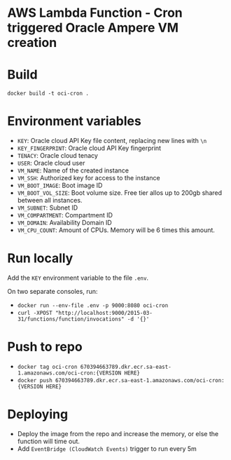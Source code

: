 # AWS Lambda Function - Cron triggered Oracle Ampere VM creation

# Build

`docker build -t oci-cron .`

# Environment variables

- `KEY`: Oracle cloud API Key file content, replacing new lines with `\n`
- `KEY_FINGERPRINT`: Oracle cloud API Key fingerprint
- `TENACY`: Oracle cloud tenacy
- `USER`: Oracle cloud user
- `VM_NAME`: Name of the created instance
- `VM_SSH`: Authorized key for access to the instance
- `VM_BOOT_IMAGE`: Boot image ID
- `VM_BOOT_VOL_SIZE`: Boot volume size. Free tier allos up to 200gb shared between all instances.
- `VM_SUBNET`: Subnet ID
- `VM_COMPARTMENT`: Compartment ID
- `VM_DOMAIN`: Availability Domain ID
- `VM_CPU_COUNT`: Amount of CPUs. Memory will be 6 times this amount.

# Run locally

Add the `KEY` environment variable to the file `.env`.

On two separate consoles, run:

- `docker run --env-file .env -p 9000:8080 oci-cron`
- `curl -XPOST "http://localhost:9000/2015-03-31/functions/function/invocations" -d '{}'`

# Push to repo

- `docker tag oci-cron 670394663789.dkr.ecr.sa-east-1.amazonaws.com/oci-cron:{VERSION HERE}`
- `docker push 670394663789.dkr.ecr.sa-east-1.amazonaws.com/oci-cron:{VERSION HERE}`

# Deploying

- Deploy the image from the repo and increase the memory, or else the function will time out.
- Add `EventBridge (CloudWatch Events)` trigger to run every 5m
